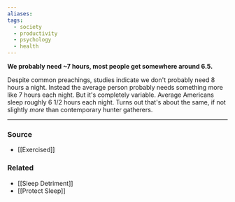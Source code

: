 ```yaml
---
aliases: 
tags:
  - society
  - productivity
  - psychology
  - health
---
```

**We probably need ~7 hours, most people get somewhere around 6.5.**

Despite common preachings, studies indicate we don't probably need 8 hours a night. Instead the average person probably needs something more like 7 hours each night. But it's completely variable. Average Americans sleep roughly 6 1/2 hours each night. Turns out that's about the same, if not slightly *more* than contemporary hunter gatherers.

---

### Source
- [[Exercised]]

### Related
- [[Sleep Detriment]] 
- [[Protect Sleep]]